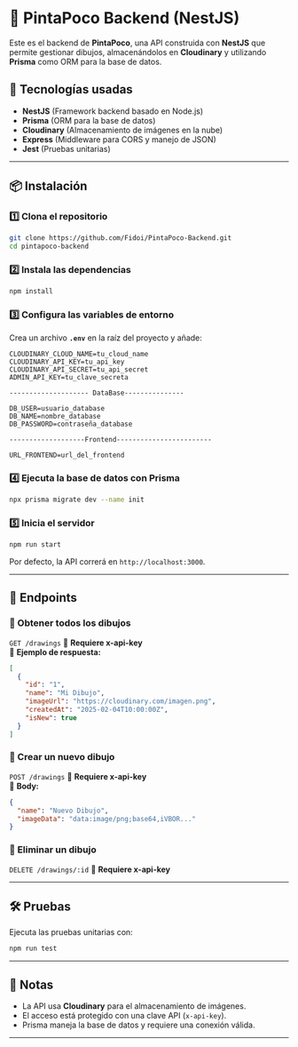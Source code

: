 # 🎨 PintaPoco Backend (NestJS)

Este es el backend de **PintaPoco**, una API construida con **NestJS** que permite gestionar dibujos, almacenándolos en **Cloudinary** y utilizando **Prisma** como ORM para la base de datos.

## 🚀 Tecnologías usadas

- **NestJS** (Framework backend basado en Node.js)
- **Prisma** (ORM para la base de datos)
- **Cloudinary** (Almacenamiento de imágenes en la nube)
- **Express** (Middleware para CORS y manejo de JSON)
- **Jest** (Pruebas unitarias)

---

## 📦 Instalación

### 1️⃣ Clona el repositorio

```sh
git clone https://github.com/Fidoi/PintaPoco-Backend.git
cd pintapoco-backend
```

### 2️⃣ Instala las dependencias

```sh
npm install
```

### 3️⃣ Configura las variables de entorno

Crea un archivo **`.env`** en la raíz del proyecto y añade:

```env
CLOUDINARY_CLOUD_NAME=tu_cloud_name
CLOUDINARY_API_KEY=tu_api_key
CLOUDINARY_API_SECRET=tu_api_secret
ADMIN_API_KEY=tu_clave_secreta

-------------------- DataBase---------------

DB_USER=usuario_database
DB_NAME=nombre_database
DB_PASSWORD=contraseña_database

-------------------Frontend------------------------

URL_FRONTEND=url_del_frontend
```

### 4️⃣ Ejecuta la base de datos con Prisma

```sh
npx prisma migrate dev --name init
```

### 5️⃣ Inicia el servidor

```sh
npm run start
```

Por defecto, la API correrá en `http://localhost:3000`.

---

## 📡 Endpoints

### 🔹 Obtener todos los dibujos

`GET /drawings`
🔑 **Requiere x-api-key**  
📌 **Ejemplo de respuesta:**

```json
[
  {
    "id": "1",
    "name": "Mi Dibujo",
    "imageUrl": "https://cloudinary.com/imagen.png",
    "createdAt": "2025-02-04T10:00:00Z",
    "isNew": true
  }
]
```

### 🔹 Crear un nuevo dibujo

`POST /drawings`
🔑 **Requiere x-api-key**  
📌 **Body:**

```json
{
  "name": "Nuevo Dibujo",
  "imageData": "data:image/png;base64,iVBOR..."
}
```

### 🔹 Eliminar un dibujo

`DELETE /drawings/:id`
🔑 **Requiere x-api-key**

---

## 🛠 Pruebas

Ejecuta las pruebas unitarias con:

```sh
npm run test
```

---

## 📌 Notas

- La API usa **Cloudinary** para el almacenamiento de imágenes.
- El acceso está protegido con una clave API (`x-api-key`).
- Prisma maneja la base de datos y requiere una conexión válida.

---
